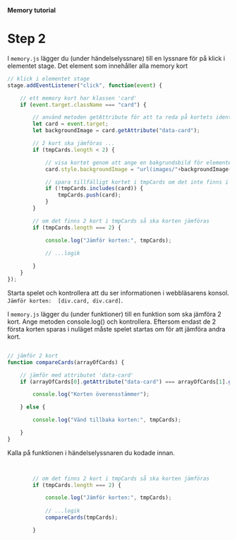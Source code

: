 **Memory tutorial**

# Step 2

I `memory.js` lägger du (under händelselyssnare) till en lyssnare för på klick i elementet stage. Det element som innehåller alla memory kort

```js
// klick i elementet stage
stage.addEventListener("click", function(event) {

    // ett memory kort har klassen 'card'
    if (event.target.className === "card") {

        // använd metoden getAttribute för att ta reda på kortets identitet
        let card = event.target;
        let backgroundImage = card.getAttribute("data-card");

        // 2 kort ska jämföras ... 
        if (tmpCards.length < 2) {

            // visa kortet genom att ange en bakgrundsbild för elementet
            card.style.backgroundImage = "url(images/"+backgroundImage+")";

            // spara tillfälligt kortet i tmpCards om det inte finns i listan 
            if (!tmpCards.includes(card)) {
                tmpCards.push(card);
            }
        }

        // om det finns 2 kort i tmpCards så ska korten jämföras
        if (tmpCards.length === 2) {

            console.log("Jämför korten:", tmpCards);
            
            // ...logik

        }
    }
});

```


Starta spelet och kontrollera att du ser informationen i webbläsarens konsol. `Jämför korten:  [div.card, div.card]`.


I `memory.js` lägger du (under funktioner) till en funktion som ska jämföra 2 kort. Ange metoden console.log() och kontrollera.
Eftersom endast de 2 första korten sparas i nuläget måste spelet startas om för att jämföra andra kort.  

```js

// jämför 2 kort
function compareCards(arrayOfCards) {

    // jämför med attributet 'data-card'
    if (arrayOfCards[0].getAttribute("data-card") === arrayOfCards[1].getAttribute("data-card")) {

        console.log("Korten överensstämmer");

    } else {

        console.log("Vänd tillbaka korten:", tmpCards);

    }
}
```

Kalla på funktionen i händelselyssnaren du kodade innan.

```js
        

        // om det finns 2 kort i tmpCards så ska korten jämföras
        if (tmpCards.length === 2) {

            console.log("Jämför korten:", tmpCards);
            
            // ...logik
            compareCards(tmpCards);

        }
```